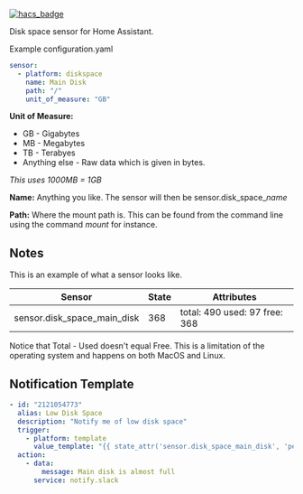 [![hacs_badge](https://img.shields.io/badge/HACS-Default-orange.svg?style=for-the-badge)](https://github.com/custom-components/hacs)

Disk space sensor for Home Assistant.

Example configuration.yaml

```yaml
sensor:
  - platform: diskspace
    name: Main Disk
    path: "/"
    unit_of_measure: "GB"
```

**Unit of Measure:**
* GB - Gigabytes 
* MB - Megabytes
* TB - Terabyes
* Anything else - Raw data which is given in bytes.

*This uses 1000MB = 1GB*

**Name:** Anything you like. The sensor will then be sensor.disk_space_*name*

**Path:** Where the mount path is. This can be found from the command line using the command *mount* for instance.

## Notes

This is an example of what a sensor looks like.

Sensor|State|Attributes
------|-----|----------
sensor.disk_space_main_disk | 368 | total: 490 used: 97 free: 368 


Notice that Total - Used doesn't equal Free. This is a limitation of the operating system and happens on both MacOS and Linux.

## Notification Template
```yaml
- id: "2121054773"
  alias: Low Disk Space
  description: "Notify me of low disk space"
  trigger:
    - platform: template
      value_template: "{{ state_attr('sensor.disk_space_main_disk', 'percentage_free') < 10 }}"
  action:
    - data:
        message: Main disk is almost full
      service: notify.slack
```
